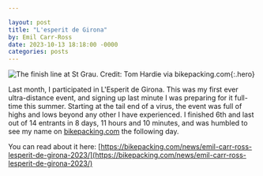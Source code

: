 ```yaml
---

layout: post
title: "L'esperit de Girona"
by: Emil Carr-Ross
date: 2023-10-13 18:18:00 -0000
categories: posts
---
```


![The finish line at St Grau. Credit: Tom Hardie via bikepacking.com](https://bikepacking.com/wp-content/uploads/2023/09/emil-lesperit-girona-2023_5.jpg){:.hero}

Last month, I participated in L'Esperit de Girona. This was my first ever ultra-distance event, and signing up last minute I was preparing for it full-time this summer. Starting at the tail end of a virus, the event was full of highs and lows beyond any other I have experienced. I finished 6th and last out of 14 entrants in 8 days, 11 hours and 10 minutes, and was humbled to see my name on [bikepacking.com](https://bikepacking.com) the following day.

You can read about it here: [https://bikepacking.com/news/emil-carr-ross-lesperit-de-girona-2023/](https://bikepacking.com/news/emil-carr-ross-lesperit-de-girona-2023/)
